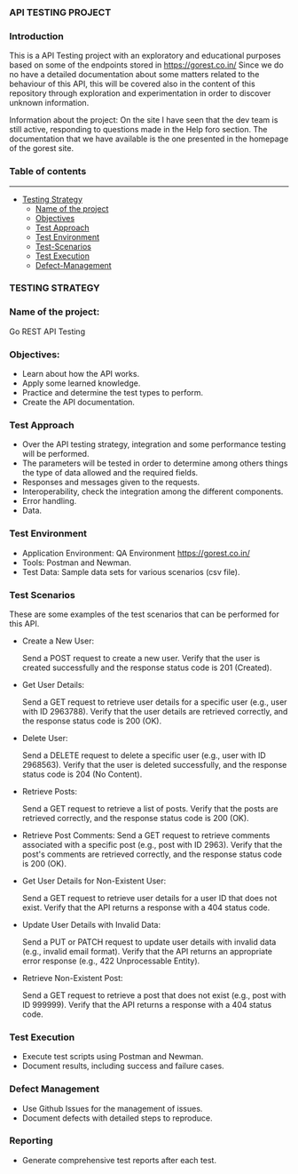 ### API TESTING PROJECT
### Introduction

This is a API Testing project with an exploratory and educational purposes based on some of the endpoints stored in https://gorest.co.in/
Since we do no have a detailed documentation about some matters related to the behaviour of this API, this will be covered also in the content of this repository through exploration and experimentation in order to discover unknown information.

Information about the project: 
On the site I have seen that the dev team is still active, responding to questions made in the Help foro section.
The documentation that we have available is the one presented in the homepage of the gorest site.

### Table of contents
------

- [Testing Strategy](#testing-strategy)
   - [Name of the project](#name-of-the-project)
   - [Objectives](#objectives)
   - [Test Approach](#test-approach)
   - [Test Environment](#test-environment)
   - [Test-Scenarios](#test-scenarios)
   - [Test Execution](#test-execution)
   - [Defect-Management](#defect-management)
  

### TESTING STRATEGY

### Name of the project:

Go REST API Testing

### Objectives:

- Learn about how the API works. 
- Apply some learned knowledge.
- Practice and determine the test types to perform.
- Create the API documentation.

### Test Approach

- Over the API testing strategy, integration and some performance testing will be performed.
- The parameters will be tested in order to determine among others things the type of data allowed and the required fields.
- Responses and messages given to the requests.
- Interoperability, check the integration among the different components.
- Error handling.
- Data.

### Test Environment

- Application Environment: QA Environment https://gorest.co.in/
- Tools: Postman and Newman.
- Test Data: Sample data sets for various scenarios (csv file).

### Test Scenarios

These are some examples of the test scenarios that can be performed for this API.

- Create a New User: 

    Send a POST request to create a new user.
    Verify that the user is created successfully and the response status code is 201 (Created).

- Get User Details:

    Send a GET request to retrieve user details for a specific user (e.g., user with ID 2963788).
    Verify that the user details are retrieved correctly, and the response status code is 200 (OK).

- Delete User:

    Send a DELETE request to delete a specific user (e.g., user with ID 2968563).
    Verify that the user is deleted successfully, and the response status code is 204 (No Content).

- Retrieve Posts:
  
     Send a GET request to retrieve a list of posts.
     Verify that the posts are retrieved correctly, and the response status code is 200 (OK).

- Retrieve Post Comments:
     Send a GET request to retrieve comments associated with a specific post (e.g., post with ID 2963).
     Verify that the post's comments are retrieved correctly, and the response status code is 200 (OK).

- Get User Details for Non-Existent User:

     Send a GET request to retrieve user details for a user ID that does not exist.
     Verify that the API returns a response with a 404 status code.

- Update User Details with Invalid Data:

     Send a PUT or PATCH request to update user details with invalid data (e.g., invalid email format).
     Verify that the API returns an appropriate error response (e.g., 422 Unprocessable Entity).

- Retrieve Non-Existent Post:

     Send a GET request to retrieve a post that does not exist (e.g., post with ID 999999).
     Verify that the API returns a response with a 404 status code.

### Test Execution 

- Execute test scripts using Postman and Newman.
- Document results, including success and failure cases.

### Defect Management
- Use Github Issues for the management of issues.
- Document defects with detailed steps to reproduce.
    
### Reporting
- Generate comprehensive test reports after each test.
